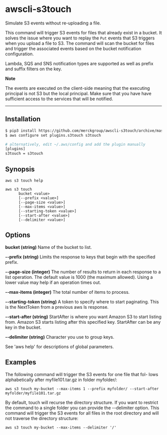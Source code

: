 # awscli-s3touch

Simulate S3 events without re-uploading a file.

This command will trigger S3 events for files that already exist in a bucket.
It solves the issue where you want to replay the ``Put`` events that S3 triggers
when you upload a file to S3. The command will scan the bucket for files and
trigger the associated events based on the bucket notification configuration.

Lambda, SQS and SNS notification types are supported as well as prefix and suffix
filters on the key.

**Note**

The events are executed on the client-side meaning that the executing principal
is not S3 but the local principal. Make sure that you have have sufficient access
to the services that will be notified.

---

## Installation

```bash
$ pip3 install https://github.com/merckgroup/awscli-s3touch/archive/master.zip
$ aws configure set plugins.s3touch s3touch

# alternatively, edit ~/.aws/config and add the plugin manually
[plugins]
s3touch = s3touch
```

## Synopsis

    aws s3 touch help

    aws s3 touch
          bucket <value>
          [--prefix <value>]
          [--page-size <value>]
          [--max-items <value>]
          [--starting-token <value>]
          [--start-after <value>]
          [--delimiter <value>]

## Options

**bucket (string)** Name of the bucket to list.

**--prefix (string)** Limits the response to keys that begin with the specified prefix.

**--page-size  (integer)** The number of results to return in each response
       to a list operation. The default value is 1000 (the  maximum  allowed).
       Using a lower value may help if an operation times out.

**--max-items (integer)** The total number of items to process.

**--starting-token (string)** A token to specify where to start paginating.
       This is the NextToken from a previous aws ls response.

**--start-after (string)** StartAfter is where you want Amazon S3 to  start
       listing  from.  Amazon  S3  starts  listing  after  this specified key.
       StartAfter can be any key in the bucket.

**--delimiter (string)** Character you use to group keys.

See 'aws help' for descriptions of global parameters.

## Examples

The following command will trigger the S3 events for one file that fol-
lows alphabetically after myfile101.tar.gz in folder myfolder/:

    aws s3 touch my-bucket --max-items 1 --prefix myfolder/ --start-after myfolder/myfile101.tar.gz

By  default, touch will recurse the directory structure. If you want to
restrict the command to a single folder you can provide the --delimiter
option.  This  command  will trigger the S3 events for all files in the
root directory and will not traverse the directory structure:

    aws s3 touch my-bucket --max-items --delimiter '/'

